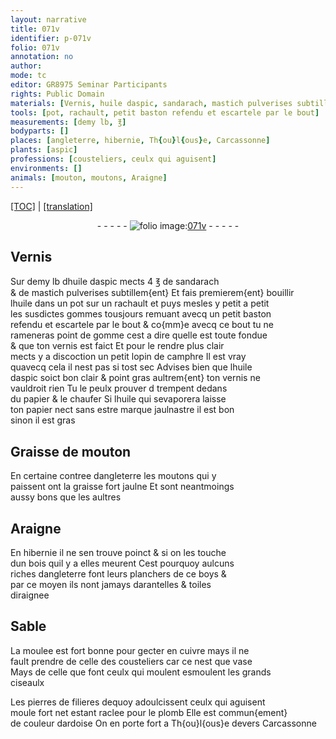```yaml
---
layout: narrative
title: 071v
identifier: p-071v
folio: 071v
annotation: no
author:
mode: tc
editor: GR8975 Seminar Participants
rights: Public Domain
materials: [Vernis, huile daspic, sandarach, mastich pulverises subtillem{ent}, huile, gommes, gomme, vernis, camphre, papier, Graisse de mouton, graisse, bois, boys, moulee, cuivre, celle des cousteliers, vase, pierres de filieres, plomb, ardoise]
tools: [pot, rachault, petit baston refendu et escartele par le bout]
measurements: [demy lb, ℥]
bodyparts: []
places: [angleterre, hibernie, Th{ou}l{ous}e, Carcassonne]
plants: [aspic]
professions: [cousteliers, ceulx qui aguisent]
environments: []
animals: [mouton, moutons, Araigne]
---
```


<p><a href="{{ site.baseurl }}/diplomatic/">[TOC]</a> | <a href="{{ site.baseurl }}/texts/p-071v_tl/" target="_blank">[translation]</a></p><div class="folio" align="center">- - - - - <a href="http://gallica.bnf.fr/ark:/12148/btv1b10500001g/f148.image" target="_blank"><img src="https://cu-mkp.github.io/2017-workshop-edition/assets/photo-icon.png" alt="folio image: " style="display:inline-block; margin-bottom:-3px;"/>071v</a> - - - - - </div>  
  

## <span class="m">Vernis</span>

 
Sur <span class="ms">demy lb</span> d<span class="m">huile d<span class="pa">aspic</span></span> mects 4 <span class="ms">℥</span> de <span class="m">sandarach</span><br/> & de <span class="m">mastich pulverises subtillem{ent}</span> Et fais premierem{ent} bouillir<br/> l<span class="m">huile</span> dans un <span class="tl">pot</span> sur un <span class="tl">rachault</span> et puys mesles y petit <span class="add">a petit</span><br/> les susdictes <span class="m">gommes</span> tousjours remuant avecq un <span class="tl">petit baston<br/> refendu et escartele par le bout</span> & co{mm}e avecq ce bout tu ne<br/> rameneras point de <span class="m">gomme</span> cest a dire quelle est toute fondue<br/> & que ton <span class="m">vernis</span> est faict Et pour le rendre plus clair<br/> mects y a discoction un petit lopin de <span class="m">camphre</span> Il est vray<br/> quavecq cela il nest pas si tost sec Advises bien que l<span class="m">huile<br/> d<span class="pa">aspic</span></span> soict bon clair & point gras aultrem{ent} ton <span class="m">vernis</span> ne<br/> vauldroit rien Tu le peulx prouver <span class="del">d</span> trempent dedans<br/> du <span class="m">papier</span> & le chaufer Si l<span class="m">huile</span> qui sevaporera laisse<br/> ton <span class="m">papier</span> nect sans <span class="del">estre</span> marque jaulnastre il est bon<br/> sinon il est gras
 
 
  

## <span class="m">Graisse de <span class="al">mouton</span></span>

 
En certaine contree d<span class="pl">angleterre</span> les <span class="al">moutons</span> qui y<br/> paissent ont la <span class="m">graisse</span> fort jaulne Et sont neantmoings<br/> aussy bons que les aultres
 
 
  

## <span class="al">Araigne</span>

 
En <span class="pl">hibernie</span> il ne sen trouve poinct & si on les touche<br/> dun <span class="m">bois</span> quil y a elles meurent Cest pourquoy aulcuns<br/> riches d<span class="pl">angleterre</span> font leurs planchers de ce <span class="m">boys</span> &<br/> par ce moyen ils nont jamays darantelles & toiles<br/> diraignee
 
 
  

## Sable

 
La <span class="m">moulee</span> est fort bonne pour gecter en <span class="m">cuivre</span> mays il ne<br/> fault prendre de <span class="m">celle des <span class="pro">cousteliers</span></span> car ce nest que <span class="m">vase</span><br/> Mays de celle que font ceulx qui <span class="del">moulent</span> esmoulent les grands<br/> ciseaulx
 
Les <span class="m">pierres de filieres</span> dequoy adoulcissent <span class="pro">ceulx qui aguisent</span><br/> moule fort net estant raclee pour le <span class="m">plomb</span> Elle est commun{ement}<br/> de couleur d<span class="m">ardoise</span> On en porte fort a <span class="pl">Th{ou}l{ous}e</span> devers <span class="pl">Carcassonne</span>
 
